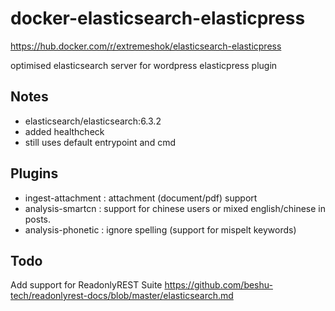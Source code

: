 # docker-elasticsearch-elasticpress

https://hub.docker.com/r/extremeshok/elasticsearch-elasticpress

optimised elasticsearch server for wordpress elasticpress plugin

## Notes
* elasticsearch/elasticsearch:6.3.2
* added healthcheck
* still uses default entrypoint and cmd

## Plugins
* ingest-attachment : attachment (document/pdf) support
* analysis-smartcn : support for chinese users or mixed english/chinese in posts.
* analysis-phonetic : ignore spelling (support for mispelt keywords)

## Todo
Add support for ReadonlyREST Suite
https://github.com/beshu-tech/readonlyrest-docs/blob/master/elasticsearch.md
